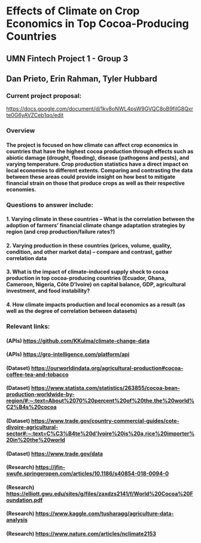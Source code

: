 # Effects of Climate on Crop Economics in Top Cocoa-Producing Countries
## UMN Fintech Project 1 - Group 3
## Dan Prieto, Erin Rahman, Tyler Hubbard

### Current project proposal:
https://docs.google.com/document/d/1kv8oNWL4psW9GVQC8oB9filG8Qxrte0G6yAVZCeb1qo/edit


### Overview
#### The project is focused on how climate can affect crop economics in countries that have the highest cocoa production through effects such as abiotic damage (drought, flooding), disease (pathogens and pests), and varying temperature. Crop production statistics have a direct impact on local economies to different extents. Comparing and contrasting the data between these areas could provide insight on how best to mitigate financial strain on those that produce crops as well as their respective economies.

### Questions to answer include:
#### 1. Varying climate in these countries – What is the correlation between the adoption of farmers’ financial climate change adaptation strategies by region (and crop production/failure rates?)
#### 2. Varying production in these countries (prices, volume, quality, condition, and other market data) – compare and contrast, gather correlation data
#### 3. What is the impact of climate-induced supply shock to cocoa production in top cocoa-producing countries (Ecuador, Ghana, Cameroon, Nigeria, Côte D’Ivoire) on capital balance, GDP, agricultural investment, and food instability?
#### 4. How climate impacts production and local economics as a result (as well as the degree of correlation between datasets)


### Relevant links:
#### (APIs) https://github.com/KKulma/climate-change-data
#### (APIs) https://gro-intelligence.com/platform/api
#### (Dataset) https://ourworldindata.org/agricultural-production#cocoa-coffee-tea-and-tobacco
#### (Dataset) https://www.statista.com/statistics/263855/cocoa-bean-production-worldwide-by-region/#:~:text=About%2070%20percent%20of%20the,the%20world%C2%B4s%20cocoa
#### (Dataset) https://www.trade.gov/country-commercial-guides/cote-divoire-agricultural-sector#:~:text=C%C3%B4te%20d'Ivoire%20is%20a,rice%20importer%20in%20the%20world
#### (Dataset) https://www.trade.gov/data
#### (Research) https://jfin-swufe.springeropen.com/articles/10.1186/s40854-018-0094-0
#### (Research) https://elliott.gwu.edu/sites/g/files/zaxdzs2141/f/World%20Cocoa%20Foundation.pdf 
#### (Research) https://www.kaggle.com/tusharagg/agriculture-data-analysis
#### (Research) https://www.nature.com/articles/nclimate2153

